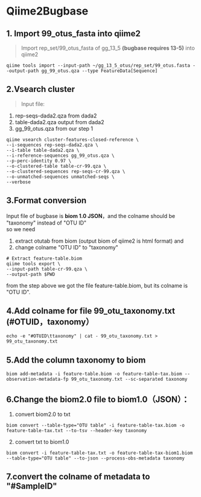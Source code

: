# Qiime2Bugbase
## 1. Import 99_otus_fasta into qiime2
>Import rep_set/99_otus_fasta of gg_13_5 **(bugbase requires 13-5)** into qiime2
```
qiime tools import --input-path ~/gg_13_5_otus/rep_set/99_otus.fasta --output-path gg_99_otus.qza --type FeatureData[Sequence]
```
## 2.Vsearch cluster
>Input file:
1. rep-seqs-dada2.qza from dada2
2. table-dada2.qza output from dada2
3. gg_99_otus.qza from our step 1

```
qiime vsearch cluster-features-closed-reference \
--i-sequences rep-seqs-dada2.qza \
--i-table table-dada2.qza \
--i-reference-sequences gg_99_otus.qza \
--p-perc-identity 0.97 \
--o-clustered-table table-cr-99.qza \
--o-clustered-sequences rep-seqs-cr-99.qza \
--o-unmatched-sequences unmatched-seqs \
--verbose
```

## 3.Format conversion
Input file of bugbase is **biom 1.0 JSON**，and the colname should be "taxonomy" instead of "OTU ID"  
so we need 
1) extract otutab from biom (output biom of qiime2 is html format) and  
2) change colname "OTU ID" to "taxonomy"
```
# Extract feature-table.biom
qiime tools export \
--input-path table-cr-99.qza \
--output-path $PWD
```
from the step above we got the file feature-table.biom, but its colname is "OTU ID".

## 4.Add colname for file 99_otu_taxonomy.txt (#OTUID，taxonomy）
```
echo -e "#OTUID\ttaxonomy" | cat - 99_otu_taxonomy.txt > 99_otu_taxonomy.txt
```

## 5.Add the column taxonomy to biom
```
biom add-metadata -i feature-table.biom -o feature-table-tax.biom --observation-metadata-fp 99_otu_taxonomy.txt --sc-separated taxonomy
```

## 6.Change the biom2.0 file to biom1.0（JSON）：
1. convert biom2.0 to txt
```
biom convert --table-type="OTU table" -i feature-table-tax.biom -o feature-table-tax.txt --to-tsv --header-key taxonomy
```
2. convert txt to biom1.0
```
biom convert -i feature-table-tax.txt -o feature-table-tax-biom1.biom --table-type="OTU table" --to-json --process-obs-metadata taxonomy
```

## 7.convert the colname of metadata to "#SampleID"

